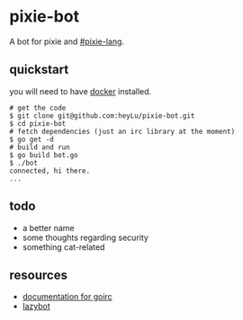 # pixie-bot

A bot for pixie and [#pixie-lang](https://botbot.me/freenode/pixie-lang/).

## quickstart

you will need to have [docker](https://www.docker.com/) installed.

    # get the code
    $ git clone git@github.com:heyLu/pixie-bot.git
    $ cd pixie-bot
    # fetch dependencies (just an irc library at the moment)
    $ go get -d
    # build and run
    $ go build bot.go
    $ ./bot
    connected, hi there.
    ...

## todo

* a better name
* some thoughts regarding security
* something cat-related

## resources

* [documentation for goirc](http://godoc.org/github.com/fluffle/goirc/client)
* [lazybot](https://github.com/Raynes/lazybot)
